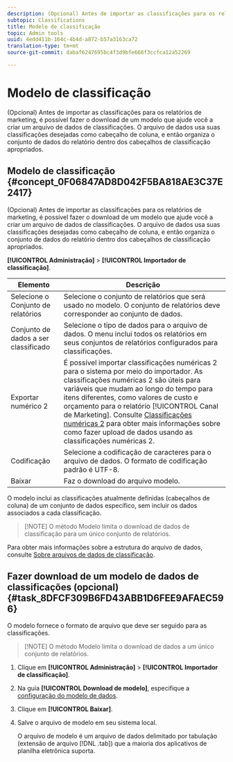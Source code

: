 ```yaml
---
description: (Opcional) Antes de importar as classificações para os relatórios de marketing, é possível fazer o download de um modelo que ajude você a criar um arquivo de dados de classificações. O arquivo de dados usa suas classificações desejadas como cabeçalho de coluna, e então organiza o conjunto de dados do relatório dentro dos cabeçalhos de classificação apropriados.
subtopic: Classifications
title: Modelo de classificação
topic: Admin tools
uuid: 4edd411b-164c-4b4d-a872-b57a3163ca72
translation-type: tm+mt
source-git-commit: dabaf6247695bc4f3d9bfe668f3ccfca12a52269

---
```



# Modelo de classificação

(Opcional) Antes de importar as classificações para os relatórios de marketing, é possível fazer o download de um modelo que ajude você a criar um arquivo de dados de classificações. O arquivo de dados usa suas classificações desejadas como cabeçalho de coluna, e então organiza o conjunto de dados do relatório dentro dos cabeçalhos de classificação apropriados.

## Modelo de classificação {#concept_0F06847AD8D042F5BA818AE3C37E2417}

(Opcional) Antes de importar as classificações para os relatórios de marketing, é possível fazer o download de um modelo que ajude você a criar um arquivo de dados de classificações. O arquivo de dados usa suas classificações desejadas como cabeçalho de coluna, e então organiza o conjunto de dados do relatório dentro dos cabeçalhos de classificação apropriados.

**[!UICONTROL Administração]** > **[!UICONTROL Importador de classificação]**.

| Elemento | Descrição |
|---|---|
| Selecione o Conjunto de relatórios | Selecione o conjunto de relatórios que será usado no modelo. O conjunto de relatórios deve corresponder ao conjunto de dados. |
| Conjunto de dados a ser classificado | Selecione o tipo de dados para o arquivo de dados. O menu inclui todos os relatórios em seus conjuntos de relatórios configurados para classificações. |
| Exportar numérico 2 | É possível importar classificações numéricas 2 para o sistema por meio do importador. As classificações numéricas 2 são úteis para variáveis que mudam ao longo do tempo para itens diferentes, como valores de custo e orçamento para o relatório [!UICONTROL Canal de Marketing]. Consulte [Classificações numéricas 2](/help/components/c-classifications2/c-numeric-2/c-numeric-2-classifications.md) para obter mais informações sobre como fazer upload de dados usando as classificações numéricas 2. |
| Codificação | Selecione a codificação de caracteres para o arquivo de dados. O formato de codificação padrão é UTF-8. |
| Baixar | Faz o download do arquivo modelo. |

O modelo inclui as classificações atualmente definidas (cabeçalhos de coluna) de um conjunto de dados específico, sem incluir os dados associados a cada classificação.

>[!NOTE] O método Modelo limita o download de dados de classificação para um único conjunto de relatórios.

Para obter mais informações sobre a estrutura do arquivo de dados, consulte [Sobre arquivos de dados de classificação](/help/components/c-classifications2/c-classifications-importer/c-saint-data-files.md).

## Fazer download de um modelo de dados de classificações (opcional) {#task_8DFCF309B6FD43ABB1D6FEE9AFAEC596}

O modelo fornece o formato de arquivo que deve ser seguido para as classificações.

>[!NOTE] O método Modelo limita o download de dados a um único conjunto de relatórios.

1. Clique em **[!UICONTROL Administração]** > **[!UICONTROL Importador de classificação]**.
1. Na guia **[!UICONTROL Download de modelo]**, especifique a [configuração do modelo de dados](/help/components/c-classifications2/c-classifications-importer/c-download-saint-data.md).
1. Clique em **[!UICONTROL Baixar]**.
1. Salve o arquivo de modelo em seu sistema local.

   O arquivo de modelo é um arquivo de dados delimitado por tabulação (extensão de arquivo [!DNL .tab]) que a maioria dos aplicativos de planilha eletrônica suporta.

